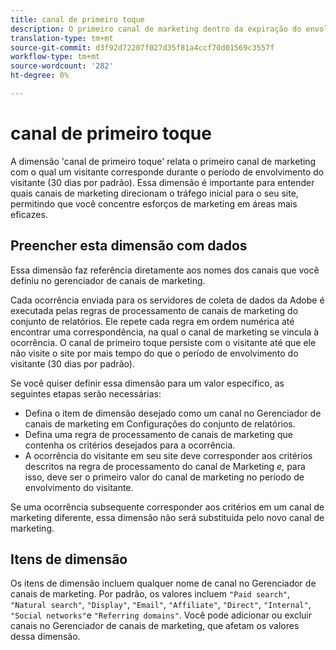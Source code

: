```yaml
---
title: canal de primeiro toque
description: O primeiro canal de marketing dentro da expiração do envolvimento do visitante.
translation-type: tm+mt
source-git-commit: d3f92d72207f027d35f81a4ccf70d01569c3557f
workflow-type: tm+mt
source-wordcount: '282'
ht-degree: 0%

---
```



# canal de primeiro toque

A dimensão &#39;canal de primeiro toque&#39; relata o primeiro canal de marketing com o qual um visitante corresponde durante o período de envolvimento do visitante (30 dias por padrão). Essa dimensão é importante para entender quais canais de marketing direcionam o tráfego inicial para o seu site, permitindo que você concentre esforços de marketing em áreas mais eficazes.

## Preencher esta dimensão com dados

Essa dimensão faz referência diretamente aos nomes dos canais que você definiu no gerenciador [](/help/admin/admin/marketing-channels-admin.md)de canais de marketing.

Cada ocorrência enviada para os servidores de coleta de dados da Adobe é executada pelas regras de processamento de canais de marketing do conjunto de relatórios. Ele repete cada regra em ordem numérica até encontrar uma correspondência, na qual o canal de marketing se vincula à ocorrência. O canal de primeiro toque persiste com o visitante até que ele não visite o site por mais tempo do que o período de envolvimento do visitante (30 dias por padrão).

Se você quiser definir essa dimensão para um valor específico, as seguintes etapas serão necessárias:

* Defina o item de dimensão desejado como um canal no Gerenciador de canais de marketing em Configurações do conjunto de relatórios.
* Defina uma regra de processamento de canais de marketing que contenha os critérios desejados para a ocorrência.
* A ocorrência do visitante em seu site deve corresponder aos critérios descritos na regra de processamento do canal de Marketing _e,_ para isso, deve ser o primeiro valor do canal de marketing no período de envolvimento do visitante.

Se uma ocorrência subsequente corresponder aos critérios em um canal de marketing diferente, essa dimensão não será substituída pelo novo canal de marketing.

## Itens de dimensão

Os itens de dimensão incluem qualquer nome de canal no Gerenciador de canais de marketing. Por padrão, os valores incluem `"Paid search"`, `"Natural search"`, `"Display"`, `"Email"`, `"Affiliate"`, `"Direct"`, `"Internal"`, `"Social networks"`e `"Referring domains"`. Você pode adicionar ou excluir canais no Gerenciador de canais de marketing, que afetam os valores dessa dimensão.
